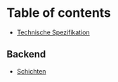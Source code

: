 # Table of contents

* [Technische Spezifikation](README.md)

## Backend

* [Schichten](backend/api-referenz.md)


